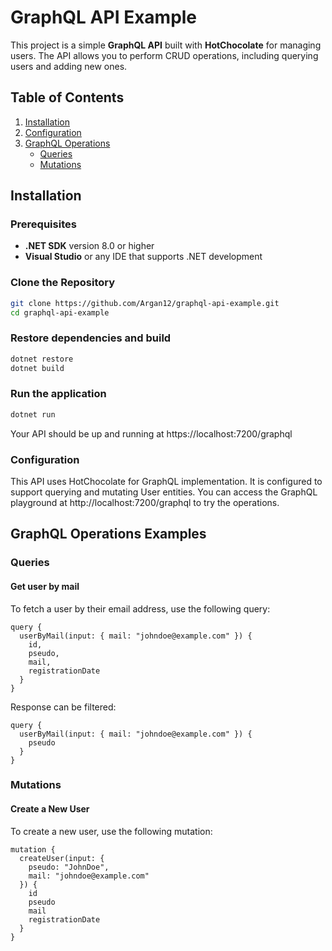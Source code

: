 # GraphQL API Example

This project is a simple **GraphQL API** built with **HotChocolate** for managing users. The API allows you to perform CRUD operations, including querying users and adding new ones.

## Table of Contents
1. [Installation](#installation)
2. [Configuration](#configuration)
3. [GraphQL Operations](#graphql-operations)
   - [Queries](#queries)
   - [Mutations](#mutations)

## Installation

### Prerequisites
- **.NET SDK** version 8.0 or higher
- **Visual Studio** or any IDE that supports .NET development

### Clone the Repository

```bash
git clone https://github.com/Argan12/graphql-api-example.git
cd graphql-api-example
```

### Restore dependencies and build
```bash
dotnet restore
dotnet build
```

### Run the application
```bash
dotnet run
```

Your API should be up and running at https://localhost:7200/graphql

### Configuration
This API uses HotChocolate for GraphQL implementation. It is configured to support querying and mutating User entities. You can access the GraphQL playground at http://localhost:7200/graphql to try the operations.

## GraphQL Operations Examples
### Queries
#### Get user by mail
To fetch a user by their email address, use the following query:

```
query {
  userByMail(input: { mail: "johndoe@example.com" }) {
    id,
    pseudo,
    mail,
    registrationDate
  }
}
```

Response can be filtered: 
```
query {
  userByMail(input: { mail: "johndoe@example.com" }) {
    pseudo
  }
}
```

### Mutations
#### Create a New User

To create a new user, use the following mutation:

```
mutation {
  createUser(input: {
    pseudo: "JohnDoe",
    mail: "johndoe@example.com"
  }) {
    id
    pseudo
    mail
    registrationDate
  }
}
```
